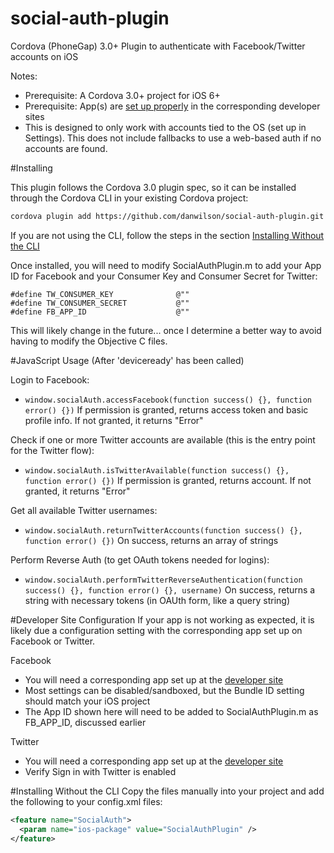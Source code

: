 social-auth-plugin
=======================

Cordova (PhoneGap) 3.0+ Plugin to authenticate with Facebook/Twitter accounts on iOS 

Notes:
* Prerequisite: A Cordova 3.0+ project for iOS 6+
* Prerequisite: App(s) are [set up properly](#developer-sites) in the corresponding developer sites
* This is designed to only work with accounts tied to the OS (set up in Settings).  This does not include fallbacks to use a web-based auth if no accounts are found.

#Installing

This plugin follows the Cordova 3.0 plugin spec, so it can be installed through the Cordova CLI in your existing Cordova project:
```bash
cordova plugin add https://github.com/danwilson/social-auth-plugin.git
```
If you are not using the CLI, follow the steps in the section [Installing Without the CLI](#nocli)

Once installed, you will need to modify SocialAuthPlugin.m to add your App ID for Facebook and your Consumer Key and Consumer Secret for Twitter:
```
#define TW_CONSUMER_KEY              @""
#define TW_CONSUMER_SECRET           @""
#define FB_APP_ID                    @""
```
This will likely change in the future... once I determine a better way to avoid having to modify the Objective C files.

#JavaScript Usage
(After 'deviceready' has been called)

Login to Facebook:
* `window.socialAuth.accessFacebook(function success() {}, function error() {})` 
If permission is granted, returns access token and basic profile info. If not granted, it returns "Error"


Check if one or more Twitter accounts are available (this is the entry point for the Twitter flow):
* `window.socialAuth.isTwitterAvailable(function success() {}, function error() {})` 
If permission is granted, returns account. If not granted, it returns "Error"

Get all available Twitter usernames:
* `window.socialAuth.returnTwitterAccounts(function success() {}, function error() {})`
On success, returns an array of strings

Perform Reverse Auth (to get OAuth tokens needed for logins):
* `window.socialAuth.performTwitterReverseAuthentication(function success() {}, function error() {}, username)` 
On success, returns a string with necessary tokens (in OAUth form, like a query string)

#Developer Site Configuration <a name="developer-sites"></a>
If your app is not working as expected, it is likely due a configuration setting with the corresponding app set up on Facebook or Twitter.

Facebook
* You will need a corresponding app set up at the [developer site](https://developers.facebook.com/)
* Most settings can be disabled/sandboxed, but the Bundle ID setting should match your iOS project
* The App ID shown here will need to be added to SocialAuthPlugin.m as FB_APP_ID, discussed earlier

Twitter
* You will need a corresponding app set up at the [developer site](https://developer.twitter.com)
* Verify Sign in with Twitter is enabled

#Installing Without the CLI <a name="nocli"></a>
Copy the files manually into your project and add the following to your config.xml files:
```xml  
<feature name="SocialAuth">  
  <param name="ios-package" value="SocialAuthPlugin" />  
</feature> 
```

